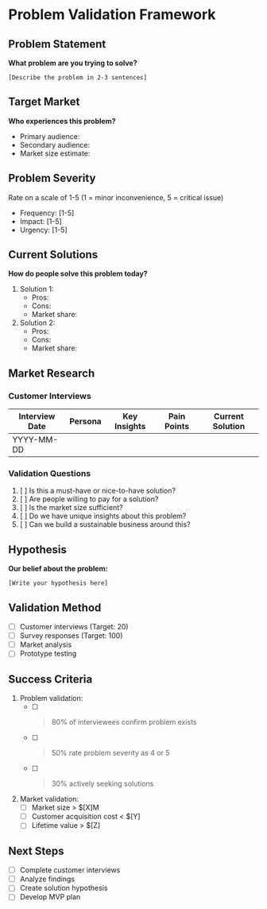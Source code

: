 # Problem Validation Framework

## Problem Statement
**What problem are you trying to solve?**
```
[Describe the problem in 2-3 sentences]
```

## Target Market
**Who experiences this problem?**
- Primary audience:
- Secondary audience:
- Market size estimate:

## Problem Severity
Rate on a scale of 1-5 (1 = minor inconvenience, 5 = critical issue)
- Frequency: [1-5]
- Impact: [1-5]
- Urgency: [1-5]

## Current Solutions
**How do people solve this problem today?**
1. Solution 1:
   - Pros:
   - Cons:
   - Market share:
2. Solution 2:
   - Pros:
   - Cons:
   - Market share:

## Market Research
### Customer Interviews
| Interview Date | Persona | Key Insights | Pain Points | Current Solution |
|---------------|---------|--------------|-------------|------------------|
| YYYY-MM-DD    |         |              |             |                 |

### Validation Questions
1. [ ] Is this a must-have or nice-to-have solution?
2. [ ] Are people willing to pay for a solution?
3. [ ] Is the market size sufficient?
4. [ ] Do we have unique insights about this problem?
5. [ ] Can we build a sustainable business around this?

## Hypothesis
**Our belief about the problem:**
```
[Write your hypothesis here]
```

## Validation Method
- [ ] Customer interviews (Target: 20)
- [ ] Survey responses (Target: 100)
- [ ] Market analysis
- [ ] Prototype testing

## Success Criteria
1. Problem validation:
   - [ ] >80% of interviewees confirm problem exists
   - [ ] >50% rate problem severity as 4 or 5
   - [ ] >30% actively seeking solutions

2. Market validation:
   - [ ] Market size > $[X]M
   - [ ] Customer acquisition cost < $[Y]
   - [ ] Lifetime value > $[Z]

## Next Steps
- [ ] Complete customer interviews
- [ ] Analyze findings
- [ ] Create solution hypothesis
- [ ] Develop MVP plan 